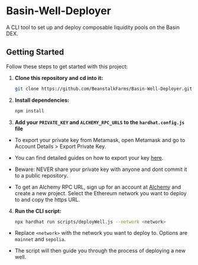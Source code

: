 # Basin-Well-Deployer
A CLI tool to set up and deploy composable liquidity pools on the Basin DEX. 

## Getting Started

Follow these steps to get started with this project:

1. **Clone this repository and cd into it:**
   ```sh
   git clone https://github.com/BeanstalkFarms/Basin-Well-Deployer.git && cd Basin-Well-Deployer
   ```

2. **Install dependencies:**
   ```sh
   npm install
   ```

3. **Add your ```PRIVATE_KEY``` and ```ALCHEMY_RPC_URLS``` to the ```hardhat.config.js``` file** 
- To export your private key from Metamask, open Metamask and go to Account Details > Export Private Key. 

- You can find detailed guides on how to export your key [here](https://support.metamask.io/hc/en-us/articles/360015289632-How-to-export-an-account-s-private-key).

- Beware: NEVER share your private key with anyone and dont commit it to a public repository.

- To get an Alchemy RPC URL, sign up for an account at [Alchemy](https://www.alchemy.com/) and create a new project. Select the Ethereum network you want to deploy to and copy the https URL.


4. **Run the CLI script:**
   ```sh
   npx hardhat run scripts/deployWell.js --network <network>
   ```
- Replace ```<network>``` with the network you want to deploy to. Options are ```mainnet``` and ```sepolia```.

- The script will then guide you through the process of deploying a new well. 